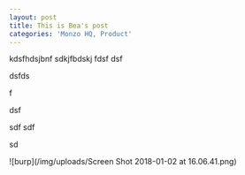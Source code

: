 ```yaml
---
layout: post
title: This is Bea's post
categories: 'Monzo HQ, Product'
---
```

kdsfhdsjbnf sdkjfbdskj fdsf dsf 

dsfds

f 

dsf 

sdf sdf

 sd

![burp](/img/uploads/Screen Shot 2018-01-02 at 16.06.41.png)
